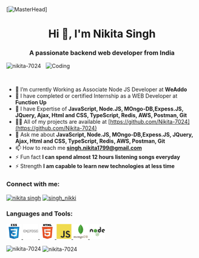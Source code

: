[![MasterHead](https://www.techdigitalworld.com/images/new/Web-Development-Company.png)]
<h1 align="center">Hi 👋, I'm Nikita Singh</h1>
<h3 align="center">A passionate backend web developer from India</h3>
<img align="right" alt="Coding" width="400" src="https://www.perfectlancer.com/blog/wp-content/uploads/2020/12/4709729-1024x1024.jpg">

<p align="left"> <img src="https://komarev.com/ghpvc/?username=nikita-7024&label=Profile%20views&color=0e75b6&style=flat" alt="nikita-7024" /> </p>

<p align="left"> <a href="https://twitter.com/" target="blank"><img src="https://img.shields.io/twitter/follow/?logo=twitter&style=for-the-badge" alt="" /></a> </p>

- 🔭 I’m currently Working as Associate Node JS Developer at **WeAddo**
- 🔭 I have completed or certified Internship as a WEB Developer at **Function Up**
- 🌱 I have Expertise of **JavaScript, Node.JS, MOngo-DB,Expess.JS, JQuery, Ajax, Html and CSS, TypeScript, Redis, AWS, Postman, Git**
- 👨‍💻 All of my projects are available at [https://github.com/Nikita-7024](https://github.com/Nikita-7024)
- 💬 Ask me about **JavaScript, Node.JS, MOngo-DB,Expess.JS, JQuery, Ajax, Html and CSS, TypeScript, Redis, AWS, Postman, Git**
- 📫 How to reach me **singh.nikita1799@gmail.com**
- ⚡ Fun fact **I can spend almost 12 hours listening songs everyday**
- ⚡ Strength **I am capable to learn new technologies at less time**

<h3 align="left">Connect with me:</h3>
<p align="left">
<a href="https://linkedin.com/in/nikita singh" target="blank"><img align="center" src="https://raw.githubusercontent.com/rahuldkjain/github-profile-readme-generator/master/src/images/icons/Social/linked-in-alt.svg" alt="nikita singh" height="30" width="40" /></a>
<a href="https://instagram.com/singh_nikki" target="blank"><img align="center" src="https://raw.githubusercontent.com/rahuldkjain/github-profile-readme-generator/master/src/images/icons/Social/instagram.svg" alt="singh_nikki" height="30" width="40" /></a>
</p>

<h3 align="left">Languages and Tools:</h3>
<p align="left"> <a href="https://www.w3schools.com/css/" target="_blank" rel="noreferrer"> <img src="https://raw.githubusercontent.com/devicons/devicon/master/icons/css3/css3-original-wordmark.svg" alt="css3" width="40" height="40"/> </a> <a href="https://expressjs.com" target="_blank" rel="noreferrer"> <img src="https://raw.githubusercontent.com/devicons/devicon/master/icons/express/express-original-wordmark.svg" alt="express" width="40" height="40"/> </a> <a href="https://www.w3.org/html/" target="_blank" rel="noreferrer"> <img src="https://raw.githubusercontent.com/devicons/devicon/master/icons/html5/html5-original-wordmark.svg" alt="html5" width="40" height="40"/> </a> <a href="https://developer.mozilla.org/en-US/docs/Web/JavaScript" target="_blank" rel="noreferrer"> <img src="https://raw.githubusercontent.com/devicons/devicon/master/icons/javascript/javascript-original.svg" alt="javascript" width="40" height="40"/> </a> <a href="https://www.mongodb.com/" target="_blank" rel="noreferrer"> <img src="https://raw.githubusercontent.com/devicons/devicon/master/icons/mongodb/mongodb-original-wordmark.svg" alt="mongodb" width="40" height="40"/> </a> <a href="https://nodejs.org" target="_blank" rel="noreferrer"> <img src="https://raw.githubusercontent.com/devicons/devicon/master/icons/nodejs/nodejs-original-wordmark.svg" alt="nodejs" width="40" height="40"/> </a> </p>

<p><img align="left" src="https://github-readme-stats.vercel.app/api/top-langs?username=nikita-7024&show_icons=true&locale=en&layout=compact" alt="nikita-7024" /></p>

<p>&nbsp;<img align="center" src="https://github-readme-stats.vercel.app/api?username=nikita-7024&show_icons=true&locale=en" alt="nikita-7024" /></p>
